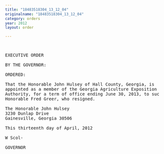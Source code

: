 ```yaml
---
title: "18483518304_13_12_04"
originalname: "18483518304_13_12_04"
category: orders
year: 2012
layout: order

---
```

<pre>
 

EXECUTIVE ORDER

BY THE GOVERNOR:

ORDERED:

That the Honorable John Hulsey of Hall County, Georgia, is
appointed as a member of the Georgia Agriculture Exposition
Authority, for a term of office ending June 30, 2013, to succeed the
Honorable Fred Greer, who resigned.

The Honorable John Hulsey
3230 Dunlap Drive
Gainesville, Georgia 30506

This thirteenth day of April, 2012

W Scol-

GOVERNOR

</pre>
